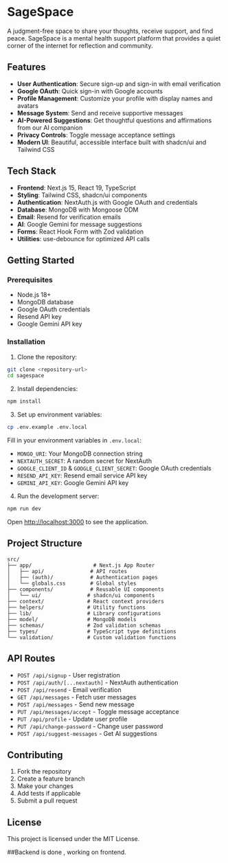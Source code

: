 # SageSpace

A judgment-free space to share your thoughts, receive support, and find peace. SageSpace is a mental health support platform that provides a quiet corner of the internet for reflection and community.

## Features

- **User Authentication**: Secure sign-up and sign-in with email verification
- **Google OAuth**: Quick sign-in with Google accounts
- **Profile Management**: Customize your profile with display names and avatars
- **Message System**: Send and receive supportive messages
- **AI-Powered Suggestions**: Get thoughtful questions and affirmations from our AI companion
- **Privacy Controls**: Toggle message acceptance settings
- **Modern UI**: Beautiful, accessible interface built with shadcn/ui and Tailwind CSS

## Tech Stack

- **Frontend**: Next.js 15, React 19, TypeScript
- **Styling**: Tailwind CSS, shadcn/ui components
- **Authentication**: NextAuth.js with Google OAuth and credentials
- **Database**: MongoDB with Mongoose ODM
- **Email**: Resend for verification emails
- **AI**: Google Gemini for message suggestions
- **Forms**: React Hook Form with Zod validation
- **Utilities**: use-debounce for optimized API calls

## Getting Started

### Prerequisites

- Node.js 18+ 
- MongoDB database
- Google OAuth credentials
- Resend API key
- Google Gemini API key

### Installation

1. Clone the repository:
```bash
git clone <repository-url>
cd sagespace
```

2. Install dependencies:
```bash
npm install
```

3. Set up environment variables:
```bash
cp .env.example .env.local
```

Fill in your environment variables in `.env.local`:
- `MONGO_URI`: Your MongoDB connection string
- `NEXTAUTH_SECRET`: A random secret for NextAuth
- `GOOGLE_CLIENT_ID` & `GOOGLE_CLIENT_SECRET`: Google OAuth credentials
- `RESEND_API_KEY`: Resend email service API key
- `GEMINI_API_KEY`: Google Gemini API key

4. Run the development server:
```bash
npm run dev
```

Open [http://localhost:3000](http://localhost:3000) to see the application.

## Project Structure

```
src/
├── app/                    # Next.js App Router
│   ├── api/               # API routes
│   ├── (auth)/            # Authentication pages
│   └── globals.css        # Global styles
├── components/            # Reusable UI components
│   └── ui/               # shadcn/ui components
├── context/              # React context providers
├── helpers/              # Utility functions
├── lib/                  # Library configurations
├── model/                # MongoDB models
├── schemas/              # Zod validation schemas
├── types/                # TypeScript type definitions
└── validation/           # Custom validation functions
```

## API Routes

- `POST /api/signup` - User registration
- `POST /api/auth/[...nextauth]` - NextAuth authentication
- `POST /api/resend` - Email verification
- `GET /api/messages` - Fetch user messages
- `POST /api/messages` - Send new message
- `PUT /api/messages/accept` - Toggle message acceptance
- `PUT /api/profile` - Update user profile
- `PUT /api/change-password` - Change user password
- `POST /api/suggest-messages` - Get AI suggestions

## Contributing

1. Fork the repository
2. Create a feature branch
3. Make your changes
4. Add tests if applicable
5. Submit a pull request

## License

This project is licensed under the MIT License.

##Backend is done , working on frontend.
